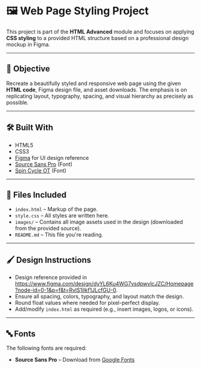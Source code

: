 # 🖼️ Web Page Styling Project

This project is part of the **HTML Advanced** module and focuses on applying **CSS styling** to a provided HTML structure based on a professional design mockup in Figma.

---

## 🎯 Objective

Recreate a beautifully styled and responsive web page using the given **HTML code**, Figma design file, and asset downloads. The emphasis is on replicating layout, typography, spacing, and visual hierarchy as precisely as possible.

---

## 🛠️ Built With

- HTML5
- CSS3
- [Figma](https://www.figma.com) for UI design reference
- [Source Sans Pro](https://fonts.adobe.com/fonts/source-sans-pro) (Font)
- [Spin Cycle OT](https://www.fonts.com/font/esselte/itc-spin-cycle) (Font)

---

## 📁 Files Included

- `index.html` – Markup of the page.
- `style.css` – All styles are written here.
- `images/` – Contains all image assets used in the design (downloaded from the provided source).
- `README.md` – This file you're reading.

---

## 🖌️ Design Instructions

- Design reference provided in https://www.figma.com/design/dyYL6Ku4WG7vsdpwvlcJZC/Homepage?node-id=0-1&p=f&t=RvlS1iIkf1JLcfGU-0.
- Ensure all spacing, colors, typography, and layout match the design.
- Round float values where needed for pixel-perfect display.
- Add/modify `index.html` as required (e.g., insert images, logos, or icons).

---

## 🔤 Fonts

The following fonts are required:

- **Source Sans Pro** – Download from [Google Fonts](https://fonts.google.com/specimen/Source+Sans+Pro)



